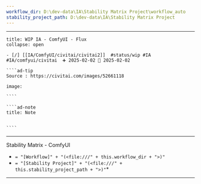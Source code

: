 ```yaml
---
workflow_dir: D:\dev-data\IA\Stability Matrix Project\workflow_auto
stability_project_path: D:\dev-data\IA\Stability Matrix Project
---
```


---

 
``````ad-example
title: WIP IA - ComfyUI - Flux
collapse: open

- [/] [[IA/ComfyUI/civitai/civitai2]]  #status/wip #IA #IA/comfyui/civitai  ➕ 2025-02-02 🛫 2025-02-02

````ad-tip
Source : https://civitai.com/images/52661118

image:  

````

````ad-note
title: Note
 

````

``````

---

Stability Matrix - ComfyUI
- `= "[Workflow]" + "(<file:///" + this.workflow_dir + ">)"`
- `= "[Stability Project]" + "(<file:///" + this.stability_project_path + ">)"`*

---


